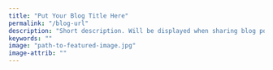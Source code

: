 ```yaml
---
title: "Put Your Blog Title Here"
permalink: "/blog-url"
description: "Short description. Will be displayed when sharing blog post to Facebook."
keywords: ""
image: "path-to-featured-image.jpg"
image-attrib: ""
---
```

